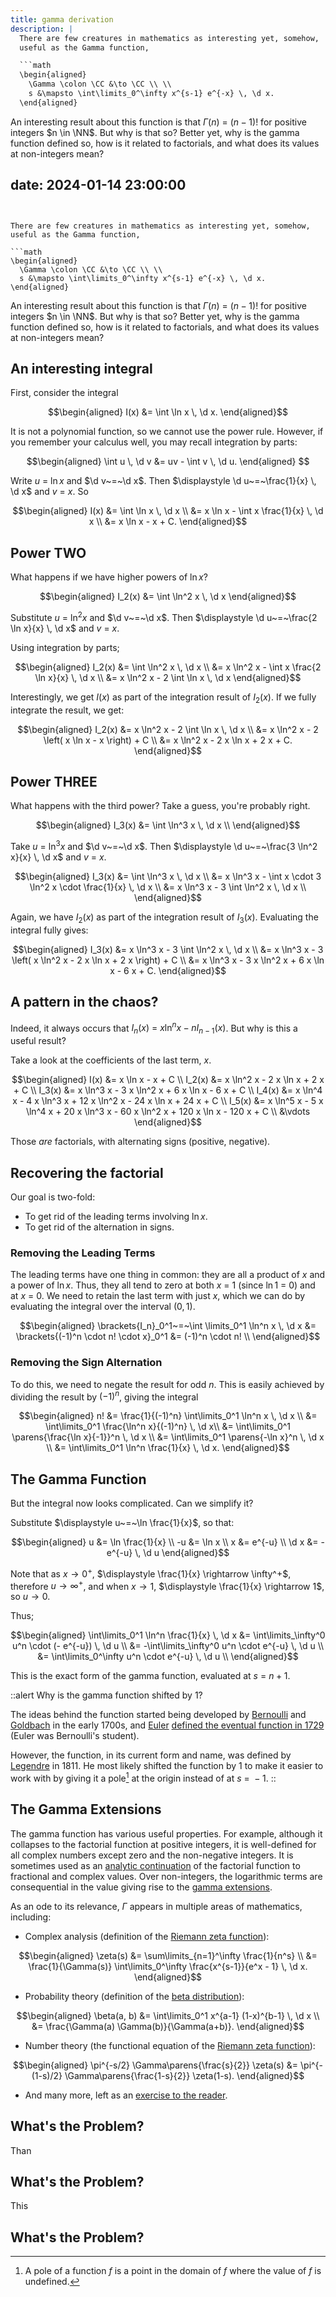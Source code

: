 ```yaml
---
title: gamma derivation
description: |
  There are few creatures in mathematics as interesting yet, somehow,
  useful as the Gamma function,

  ```math
  \begin{aligned}
    \Gamma \colon \CC &\to \CC \\ \\
    s &\mapsto \int\limits_0^\infty x^{s-1} e^{-x} \, \d x.
  \end{aligned}
  ```

  An interesting result about this function is that
  $\Gamma(n)~=~(n-1)!$ for positive integers $n \in \NN$.
  But why is that so?
  Better yet, why is the gamma function defined so,
  how is it related to factorials,
  and what does its values at non-integers mean?

date: 2024-01-14 23:00:00
---
```


There are few creatures in mathematics as interesting yet, somehow,
useful as the Gamma function,

```math
\begin{aligned}
  \Gamma \colon \CC &\to \CC \\ \\
  s &\mapsto \int\limits_0^\infty x^{s-1} e^{-x} \, \d x.
\end{aligned}
```

An interesting result about this function is that
$\Gamma(n)~=~(n-1)!$ for positive integers $n \in \NN$.
But why is that so?
Better yet, why is the gamma function defined so,
how is it related to factorials,
and what does its values at non-integers mean?

## An interesting integral

First, consider the integral

```math
\begin{aligned}
  I(x) &= \int \ln x \, \d x.
\end{aligned}
```

It is not a polynomial function, so we cannot use the power rule.
However, if you remember your calculus well, you may recall integration
by parts:

```math
\begin{aligned}
  \int u \, \d v &= uv - \int v \, \d u.
\end{aligned} 
```

Write $u~=~\ln x$ and $\d v~=~\d x$.
Then $\displaystyle \d u~=~\frac{1}{x} \, \d x$ and $v~=~x$.
So

```math
\begin{aligned}
  I(x) &= \int \ln x \, \d x \\
       &= x \ln x - \int x \frac{1}{x} \, \d x \\
       &= x \ln x - x + C.
\end{aligned}
```

## Power TWO

What happens if we have higher powers of $\ln x$?

```math
\begin{aligned}
I_2(x) &= \int \ln^2 x \, \d x
\end{aligned}
```

Substitute $u~=~\ln^2 x$ and $\d v~=~\d x$.
Then $\displaystyle \d u~=~\frac{2 \ln x}{x} \, \d x$ and $v~=~x$.

Using integration by parts;

```math
\begin{aligned}
I_2(x) &= \int \ln^2 x \, \d x \\
       &= x \ln^2 x - \int x \frac{2 \ln x}{x} \, \d x \\
       &= x \ln^2 x - 2 \int \ln x \, \d x
\end{aligned}
```

Interestingly, we get $I(x)$ as part of the integration result of $I_2(x)$.
If we fully integrate the result, we get:
  
```math
\begin{aligned}
I_2(x) &= x \ln^2 x - 2 \int \ln x \, \d x \\
       &= x \ln^2 x - 2 \left( x \ln x - x \right) + C \\
       &= x \ln^2 x - 2 x \ln x + 2 x + C.
\end{aligned}
```

## Power THREE

What happens with the third power?
Take a guess, you're probably right.

```math
\begin{aligned}
I_3(x) &= \int \ln^3 x \, \d x \\
\end{aligned}
```

Take $u~=~\ln^3 x$ and $\d v~=~\d x$.
Then $\displaystyle \d u~=~\frac{3 \ln^2 x}{x} \, \d x$ and $v~=~x$.

```math
\begin{aligned}
I_3(x) &= \int \ln^3 x \, \d x \\
       &= x \ln^3 x - \int x \cdot 3 \ln^2 x \cdot \frac{1}{x} \, \d x \\
       &= x \ln^3 x - 3 \int \ln^2 x \, \d x \\
\end{aligned}
```

Again, we have $I_2(x)$ as part of the integration result of $I_3(x)$.
Evaluating the integral fully gives:

```math
\begin{aligned}
I_3(x) &= x \ln^3 x - 3 \int \ln^2 x \, \d x \\
       &= x \ln^3 x - 3 \left( x \ln^2 x - 2 x \ln x + 2 x \right) + C \\
       &= x \ln^3 x - 3 x \ln^2 x + 6 x \ln x - 6 x + C.
\end{aligned}
```

## A pattern in the chaos?

Indeed, it always occurs that
$\displaystyle I_n(x)~=~x \ln^n x - n I_{n-1}(x)$.
But why is this a useful result?

Take a look at the coefficients of the last term, $x$.

```math
\begin{aligned}
I(x) &= x \ln x - x + C \\
I_2(x) &= x \ln^2 x - 2 x \ln x + 2 x + C \\  
I_3(x) &= x \ln^3 x - 3 x \ln^2 x + 6 x \ln x - 6 x + C \\
I_4(x) &= x \ln^4 x - 4 x \ln^3 x + 12 x \ln^2 x - 24 x \ln x + 24 x + C \\
I_5(x) &= x \ln^5 x - 5 x \ln^4 x + 20 x \ln^3 x - 60 x \ln^2 x + 120 x \ln x - 120 x + C \\
       &\vdots
\end{aligned}
```

Those _are_ factorials, with alternating signs (positive, negative).

## Recovering the factorial

Our goal is two-fold:

- To get rid of the leading terms involving $\ln x$.
- To get rid of the alternation in signs.

### Removing the Leading Terms

The leading terms have one thing in common: they are all a product of $x$ and a power of $\ln x$.
Thus, they all tend to zero at both $x~=~1$ (since $\ln 1~=~0$) and at $x~=~0$.
We need to retain the last term with just $x$, which we can do by evaluating the integral
over the interval $(0, 1)$.

```math
\begin{aligned}
  \brackets{I_n}_0^1~=~\int \limits_0^1 \ln^n x \, \d x &= \brackets{(-1)^n \cdot n! \cdot x}_0^1 &= (-1)^n \cdot n! \\
\end{aligned}
```

### Removing the Sign Alternation

To do this, we need to negate the result for odd $n$.
This is easily achieved by dividing the result by $(-1)^n$,
giving the integral

```math
\begin{aligned}
  n!  &= \frac{1}{(-1)^n} \int\limits_0^1 \ln^n x \, \d x \\
      &= \int\limits_0^1  \frac{\ln^n x}{(-1)^n} \, \d x\\
      &= \int\limits_0^1 \parens{\frac{\ln x}{-1}}^n \, \d x \\
      &= \int\limits_0^1 \parens{-\ln x}^n \, \d x \\
      &= \int\limits_0^1 \ln^n \frac{1}{x} \, \d x.
\end{aligned}
```

## The Gamma Function

But the integral now looks complicated.
Can we simplify it?

Substitute $\displaystyle u~=~\ln \frac{1}{x}$, so that:

```math
\begin{aligned}
  u     &= \ln \frac{1}{x} \\
  -u    &= \ln x \\
  x     &= e^{-u} \\
  \d x  &= -e^{-u} \, \d u
\end{aligned}
```

Note that as $x \rightarrow 0^+$, $\displaystyle \frac{1}{x} \rightarrow \infty^+$,
therefore $u \rightarrow \infty^+$,
and when $x \rightarrow 1$, $\displaystyle \frac{1}{x} \rightarrow 1$, so $u \rightarrow 0$.

Thus;

```math
\begin{aligned}
\int\limits_0^1 \ln^n \frac{1}{x} \, \d x
  &= \int\limits_\infty^0 u^n \cdot (- e^{-u}) \, \d u \\
  &= -\int\limits_\infty^0 u^n \cdot e^{-u} \, \d u \\
  &= \int\limits_0^\infty u^n \cdot e^{-u} \, \d u \\
\end{aligned}
```

This is the exact form of the gamma function, evaluated at $s~=~n + 1$.

::alert
Why is the gamma function shifted by $1$?

The ideas behind the function started being developed
by [Bernoulli][bernoulli] and [Goldbach][goldbach] in the early 1700s,
and [Euler][euler] [defined the eventual function in 1729][euler-gamma-function]
(Euler was Bernoulli's student).

However, the function, in its current form and name,
was defined by [Legendre][legendre] in 1811.
He most likely shifted the function by $1$ to make it easier to work with
by giving it a pole[^pole] at the origin instead of at $s~=~-1$.
::

## The Gamma Extensions

The gamma function has various useful properties.
For example, although it collapses to the factorial function at positive integers,
it is well-defined for all complex numbers except zero and the non-negative integers.
It is sometimes used as an [analytic continuation][analytic-continuation] of the factorial function
to fractional and complex values.
Over non-integers, the logarithmic terms are consequential in the value
giving rise to the [gamma extensions][gamma-extensions].

As an ode to its relevance, $\Gamma$ appears in multiple areas of mathematics,
including:

- Complex analysis (definition of the [Riemann zeta function][riemann-zeta-function]):

```math
\begin{aligned}
  \zeta(s) &= \sum\limits_{n=1}^\infty \frac{1}{n^s} \\
           &= \frac{1}{\Gamma(s)} \int\limits_0^\infty \frac{x^{s-1}}{e^x - 1} \, \d x.
\end{aligned}
```

- Probability theory (definition of the [beta distribution][beta-distribution]):

```math
\begin{aligned}
  \beta(a, b) &= \int\limits_0^1 x^{a-1} (1-x)^{b-1} \, \d x \\
              &= \frac{\Gamma(a) \Gamma(b)}{\Gamma(a+b)}.
\end{aligned}
```

- Number theory (the functional equation of the [Riemann zeta function][riemann-zeta-function]):

```math
\begin{aligned}
  \pi^{-s/2} \Gamma\parens{\frac{s}{2}} \zeta(s) &= \pi^{-(1-s)/2} \Gamma\parens{\frac{1-s}{2}} \zeta(1-s).
\end{aligned}
```

- And many more, left as an [exercise to the reader][exercise-to-reader].

## What's the Problem?

Than

## What's the Problem?

This

## What's the Problem?

[euler-gamma-function]: https://web.archive.org/web/20160303173538/http://home.sandiego.edu/%7Elangton/eg.pdf
[bernoulli]: https://en.wikipedia.org/wiki/Johann_Bernoulli
[goldbach]: https://en.wikipedia.org/wiki/Christian_Goldbach
[euler]: https://en.wikipedia.org/wiki/Leonhard_Euler
[legendre]: https://en.wikipedia.org/wiki/Adrien-Marie_Legendre
[beta-distribution]: https://en.wikipedia.org/wiki/Beta_distribution
[exercise-to-reader]: /functors/2024-03-exercise-for-the-reader
[gamma-extensions]: /functors/2023-01-gamma-properties
[riemann-zeta-function]: /functors/2023-02-riemann-zeta-properties
[analytic-continuation]: https://en.wikipedia.org/wiki/Analytic_continuation

[^pole]: A pole of a function $f$ is a point in the domain of $f$ where
  the value of $f$ is undefined.
